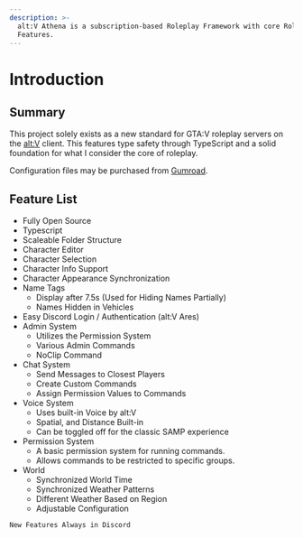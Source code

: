 ```yaml
---
description: >-
  alt:V Athena is a subscription-based Roleplay Framework with core Roleplay
  Features.
---
```


# Introduction

## Summary

This project solely exists as a new standard for GTA:V roleplay servers on the [alt:V](https://altv.mp/) client. This features type safety through TypeScript and a solid foundation for what I consider the core of roleplay.

Configuration files may be purchased from [Gumroad](https://gumroad.com/products/SKpPN).

## Feature List

* Fully Open Source
* Typescript
* Scaleable Folder Structure
* Character Editor
* Character Selection
* Character Info Support
* Character Appearance Synchronization
* Name Tags
  * Display after 7.5s \(Used for Hiding Names Partially\)
  * Names Hidden in Vehicles
* Easy Discord Login / Authentication \(alt:V Ares\)
* Admin System
  * Utilizes the Permission System
  * Various Admin Commands
  * NoClip Command
* Chat System
  * Send Messages to Closest Players
  * Create Custom Commands
  * Assign Permission Values to Commands
* Voice System
  * Uses built-in Voice by alt:V
  * Spatial, and Distance Built-in
  * Can be toggled off for the classic SAMP experience
* Permission System
  * A basic permission system for running commands.
  * Allows commands to be restricted to specific groups.
* World
  * Synchronized World Time
  * Synchronized Weather Patterns
  * Different Weather Based on Region
  * Adjustable Configuration

```text
New Features Always in Discord
```



